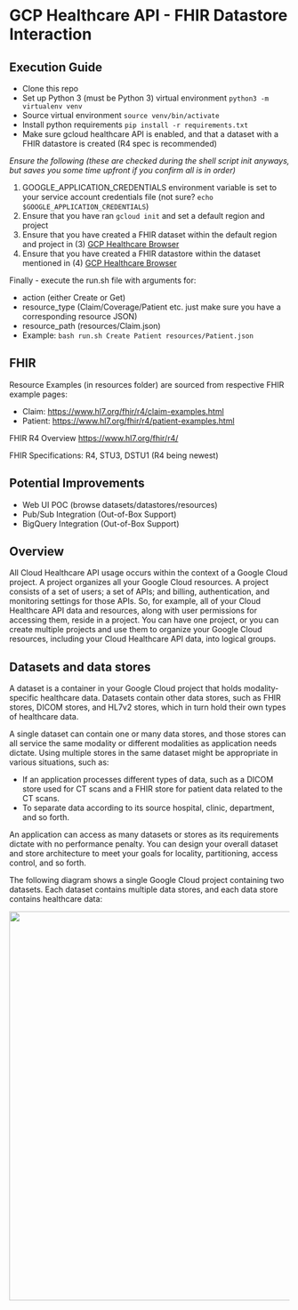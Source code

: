 # GCP Healthcare API - FHIR Datastore Interaction

## Execution Guide

- Clone this repo 
- Set up Python 3 (must be Python 3) virtual environment `python3 -m virtualenv venv`
- Source virtual environment `source venv/bin/activate`
- Install python requirements `pip install -r requirements.txt`
- Make sure gcloud healthcare API is enabled, and that a dataset with a FHIR datastore is created (R4 spec is recommended)

*Ensure the following (these are checked during the shell script init anyways, but saves you some time upfront if you confirm all is in order)*
1. GOOGLE_APPLICATION_CREDENTIALS environment variable is set to your service account credentials file (not sure? `echo $GOOGLE_APPLICATION_CREDENTIALS`)
2. Ensure that you have ran `gcloud init` and set a default region and project
3. Ensure that you have created a FHIR dataset within the default region and project in (3) [GCP Healthcare Browser](https://console.cloud.google.com/healthcare)
4. Ensure that you have created a FHIR datastore within the dataset mentioned in (4) [GCP Healthcare Browser](https://console.cloud.google.com/healthcare)

Finally - execute the run.sh file with arguments for:
- action (either Create or Get)
- resource_type (Claim/Coverage/Patient etc. just make sure you have a corresponding resource JSON) 
- resource_path (resources/Claim.json)
- Example: `bash run.sh Create Patient resources/Patient.json`

## FHIR

Resource Examples (in resources folder) are sourced from respective FHIR example pages: 
- Claim: https://www.hl7.org/fhir/r4/claim-examples.html
- Patient: https://www.hl7.org/fhir/r4/patient-examples.html

FHIR R4 Overview https://www.hl7.org/fhir/r4/

FHIR Specifications: R4, STU3, DSTU1 (R4 being newest)

## Potential Improvements

- Web UI POC (browse datasets/datastores/resources)
- Pub/Sub Integration (Out-of-Box Support)
- BigQuery Integration (Out-of-Box Support)

## Overview

All Cloud Healthcare API usage occurs within the context of a Google Cloud project. A project organizes all your Google Cloud resources. A project consists of a set of users; a set of APIs; and billing, authentication, and monitoring settings for those APIs. So, for example, all of your Cloud Healthcare API data and resources, along with user permissions for accessing them, reside in a project. You can have one project, or you can create multiple projects and use them to organize your Google Cloud resources, including your Cloud Healthcare API data, into logical groups.

## Datasets and data stores
A dataset is a container in your Google Cloud project that holds modality-specific healthcare data. Datasets contain other data stores, such as FHIR stores, DICOM stores, and HL7v2 stores, which in turn hold their own types of healthcare data.

A single dataset can contain one or many data stores, and those stores can all service the same modality or different modalities as application needs dictate. Using multiple stores in the same dataset might be appropriate in various situations, such as:

- If an application processes different types of data, such as a DICOM store used for CT scans and a FHIR store for patient data related to the CT scans.
- To separate data according to its source hospital, clinic, department, and so forth.

An application can access as many datasets or stores as its requirements dictate with no performance penalty. You can design your overall dataset and store architecture to meet your goals for locality, partitioning, access control, and so forth.

The following diagram shows a single Google Cloud project containing two datasets. Each dataset contains multiple data stores, and each data store contains healthcare data:

<img src="https://cloud.google.com/healthcare/images/chc_api_diagram.svg" width="700" />